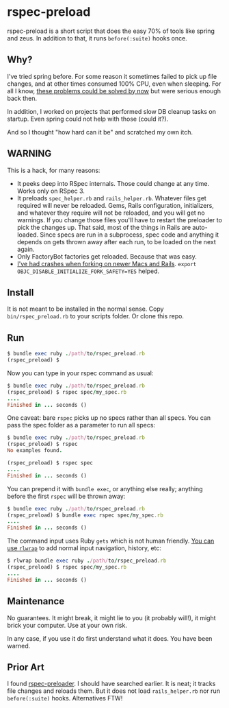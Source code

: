 # rspec-preload

rspec-preload is a short script that does the easy 70% of tools like spring and zeus. In addition to that, it runs `before(:suite)` hooks once.

## Why?

I've tried spring before. For some reason it sometimes failed to pick up file changes, and at other times consumed 100% CPU, even when sleeping. For all I know, [these problems could be solved by now](https://github.com/rails/spring/issues/636) but were serious enough back then.

In addition, I worked on projects that performed slow DB cleanup tasks on startup. Even spring could not help with those (could it?).

And so I thought "how hard can it be" and scratched my own itch.

## WARNING

This is a hack, for many reasons:

- It peeks deep into RSpec internals. Those could change at any time. Works only on RSpec 3.
- It preloads `spec_helper.rb` and `rails_helper.rb`. Whatever files get required will never be reloaded. Gems, Rails configuration, initializers, and whatever they require will not be reloaded, and you will get no warnings. If you change those files you'll have to restart the preloader to pick the changes up. That said, most of the things in Rails are auto-loaded. Since specs are run in a subprocess, spec code and anything it depends on gets thrown away after each run, to be loaded on the next again.
- Only FactoryBot factories get reloaded. Because that was easy.
- [I've had crashes when forking on newer Macs and Rails](https://stackoverflow.com/q/52941426). `export OBJC_DISABLE_INITIALIZE_FORK_SAFETY=YES` helped.

## Install

It is not meant to be installed in the normal sense. Copy `bin/rspec_preload.rb` to your scripts folder. Or clone this repo.

## Run

```ruby
$ bundle exec ruby ./path/to/rspec_preload.rb
(rspec_preload) $
```

Now you can type in your rspec command as usual:

```ruby
$ bundle exec ruby ./path/to/rspec_preload.rb
(rspec_preload) $ rspec spec/my_spec.rb
....
Finished in ... seconds ()
```

One caveat: bare `rspec` picks up no specs rather than all specs. You can pass the spec folder as a parameter to run all specs:

```ruby
$ bundle exec ruby ./path/to/rspec_preload.rb
(rspec_preload) $ rspec
No examples found.

(rspec_preload) $ rspec spec
....
Finished in ... seconds ()
```

You can prepend it with `bundle exec`, or anything else really; anything before the first `rspec` will be thrown away:

```ruby
$ bundle exec ruby ./path/to/rspec_preload.rb
(rspec_preload) $ bundle exec rspec spec/my_spec.rb
....
Finished in ... seconds ()
```

The command input uses Ruby `gets` which is not human friendly. [You can use `rlwrap`](https://github.com/hanslub42/rlwrap) to add normal input navigation, history, etc:

```ruby
$ rlwrap bundle exec ruby ./path/to/rspec_preload.rb
(rspec_preload) $ rspec spec/my_spec.rb
....
Finished in ... seconds ()
```

## Maintenance

No guarantees. It might break, it might lie to you (it probably will!), it might brick your computer. Use at your own risk.

In any case, if you use it do first understand what it does. You have been warned.

## Prior Art

I found [rspec-preloader](https://github.com/victormours/rspec-preloader). I should have searched earlier. It is neat; it tracks file changes and reloads them. But it does not load `rails_helper.rb` nor run `before(:suite)` hooks. Alternatives FTW!
